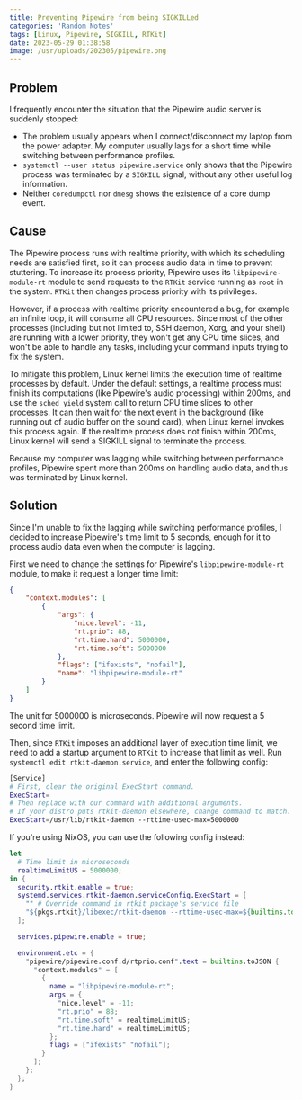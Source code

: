 ```yaml
---
title: Preventing Pipewire from being SIGKILLed
categories: 'Random Notes'
tags: [Linux, Pipewire, SIGKILL, RTKit]
date: 2023-05-29 01:38:58
image: /usr/uploads/202305/pipewire.png
---
```


## Problem

I frequently encounter the situation that the Pipewire audio server is suddenly
stopped:

-   The problem usually appears when I connect/disconnect my laptop from the
    power adapter. My computer usually lags for a short time while switching
    between performance profiles.
-   `systemctl --user status pipewire.service` only shows that the Pipewire
    process was terminated by a `SIGKILL` signal, without any other useful log
    information.
-   Neither `coredumpctl` nor `dmesg` shows the existence of a core dump event.

## Cause

The Pipewire process runs with realtime priority, with which its scheduling
needs are satisfied first, so it can process audio data in time to prevent
stuttering. To increase its process priority, Pipewire uses its
`libpipewire-module-rt` module to send requests to the `RTKit` service running
as `root` in the system. `RTKit` then changes process priority with its
privileges.

However, if a process with realtime priority encountered a bug, for example an
infinite loop, it will consume all CPU resources. Since most of the other
processes (including but not limited to, SSH daemon, Xorg, and your shell) are
running with a lower priority, they won't get any CPU time slices, and won't be
able to handle any tasks, including your command inputs trying to fix the
system.

To mitigate this problem, Linux kernel limits the execution time of realtime
processes by default. Under the default settings, a realtime process must finish
its computations (like Pipewire's audio processing) within 200ms, and use the
`sched_yield` system call to return CPU time slices to other processes. It can
then wait for the next event in the background (like running out of audio buffer
on the sound card), when Linux kernel invokes this process again. If the
realtime process does not finish within 200ms, Linux kernel will send a SIGKILL
signal to terminate the process.

Because my computer was lagging while switching between performance profiles,
Pipewire spent more than 200ms on handling audio data, and thus was terminated
by Linux kernel.

## Solution

Since I'm unable to fix the lagging while switching performance profiles, I
decided to increase Pipewire's time limit to 5 seconds, enough for it to process
audio data even when the computer is lagging.

First we need to change the settings for Pipewire's `libpipewire-module-rt`
module, to make it request a longer time limit:

```json
{
    "context.modules": [
        {
            "args": {
                "nice.level": -11,
                "rt.prio": 88,
                "rt.time.hard": 5000000,
                "rt.time.soft": 5000000
            },
            "flags": ["ifexists", "nofail"],
            "name": "libpipewire-module-rt"
        }
    ]
}
```

The unit for 5000000 is microseconds. Pipewire will now request a 5 second time
limit.

Then, since `RTKit` imposes an additional layer of execution time limit, we need
to add a startup argument to `RTKit` to increase that limit as well. Run
`systemctl edit rtkit-daemon.service`, and enter the following config:

```bash
[Service]
# First, clear the original ExecStart command.
ExecStart=
# Then replace with our command with additional arguments.
# If your distro puts rtkit-daemon elsewhere, change command to match.
ExecStart=/usr/lib/rtkit-daemon --rttime-usec-max=5000000
```

If you're using NixOS, you can use the following config instead:

```nix
let
  # Time limit in microseconds
  realtimeLimitUS = 5000000;
in {
  security.rtkit.enable = true;
  systemd.services.rtkit-daemon.serviceConfig.ExecStart = [
    "" # Override command in rtkit package's service file
    "${pkgs.rtkit}/libexec/rtkit-daemon --rttime-usec-max=${builtins.toString realtimeLimitUS}"
  ];

  services.pipewire.enable = true;

  environment.etc = {
    "pipewire/pipewire.conf.d/rtprio.conf".text = builtins.toJSON {
      "context.modules" = [
        {
          name = "libpipewire-module-rt";
          args = {
            "nice.level" = -11;
            "rt.prio" = 88;
            "rt.time.soft" = realtimeLimitUS;
            "rt.time.hard" = realtimeLimitUS;
          };
          flags = ["ifexists" "nofail"];
        }
      ];
    };
  };
}
```
